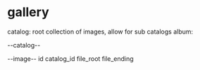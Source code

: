 # gallery

catalog: root collection of images, allow for sub catalogs
album:

--catalog--

--image--
id
catalog_id
file_root
file_ending
